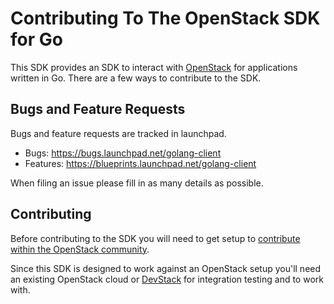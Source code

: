 # Contributing To The OpenStack SDK for Go

This SDK provides an SDK to interact with [OpenStack](http://openstack.org) for
applications written in Go. There are a few ways to contribute to the SDK.

## Bugs and Feature Requests

Bugs and feature requests are tracked in launchpad.

* Bugs: https://bugs.launchpad.net/golang-client
* Features: https://blueprints.launchpad.net/golang-client

When filing an issue please fill in as many details as possible.

## Contributing

Before contributing to the SDK you will need to get setup to [contribute within
the OpenStack community](http://docs.openstack.org/infra/manual/developers.html).

Since this SDK is designed to work against an OpenStack setup you'll need an
existing OpenStack cloud or [DevStack](http://devstack.org) for integration
testing and to work with.